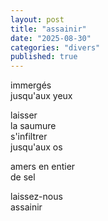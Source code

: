 ```yaml
---
layout: post
title: "assainir"
date: "2025-08-30"
categories: "divers"
published: true
---
```


immergés  
jusqu'aux yeux  

laisser   
la saumure  
s'infiltrer  
jusqu'aux os  

amers en entier  
de sel 

laissez-nous  
assainir  
